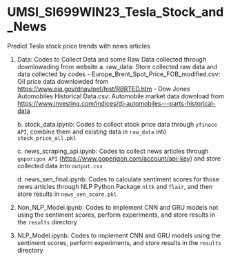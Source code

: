 # UMSI_SI699WIN23_Tesla_Stock_and_News
Predict Tesla stock price trends with news articles

1. Data: Codes to Collect Data and some Raw Data collected through downlowading from website
   a. raw_data: Store collected raw data and data collected by codes
        - Europe_Brent_Spot_Price_FOB_modified.csv: Oil price data downlowded from https://www.eia.gov/dnav/pet/hist/RBRTED.htm
        - Dow Jones Automobiles Historical Data.csv: Automobile market data download from https://www.investing.com/indices/dj-automobiles---parts-historical-data
         
   b. stock_data.ipynb: Codes to collect stock price data through `yfinace API`, combine them and existing data in `raw_data` into `stock_price_all.pkl`
     
   c. news_scraping_api.ipynb: Codes to collect news articles through `geporigon API` (https://www.goperigon.com/account/api-key) and store collected data into `output.csv`
     
   d. news_sen_final.ipynb: Codes to calculate sentiment scores for those news articles through NLP Python Package `nltk` and `flair`, and then store results in `news_sen_score.pkl` 
     
2. Non_NLP_Model.ipynb: Codes to implement CNN and GRU models not using the sentiment scores, perform experiments, and store results in the `results` directory

3. NLP_Model.ipynb: Codes to implement CNN and GRU models using the sentiment scores, perform experiments, and store results in the `results` directory
